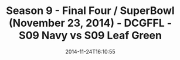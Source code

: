 ---
title: Season 9 - Final Four / SuperBowl (November 23, 2014) - DCGFFL - S09 Navy vs
  S09 Leaf Green
teams-score:
- team: _teams/s09-navy-rear-admirals.md
  score:
- team: _teams/s09-leaf-green.md
  score: 26
mvp: John Woods (Navy), Markco Stroman (Leaf)
game-ball: N/A
sportsperson: ''
season: 9
week: 10
date: '2014-11-24T16:10:55'
pageid: season-9-final-four-superbowl-4463-vs-4459
---